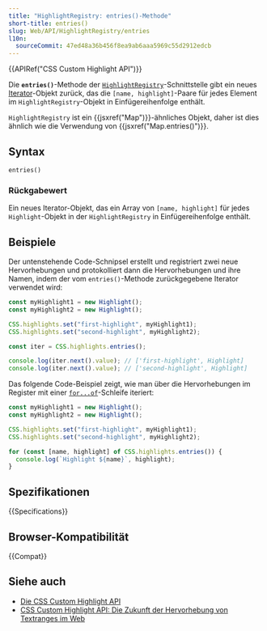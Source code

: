 ```yaml
---
title: "HighlightRegistry: entries()-Methode"
short-title: entries()
slug: Web/API/HighlightRegistry/entries
l10n:
  sourceCommit: 47ed48a36b456f8ea9ab6aaa5969c55d2912edcb
---
```


{{APIRef("CSS Custom Highlight API")}}

Die **`entries()`**-Methode der [`HighlightRegistry`](/de/docs/Web/API/HighlightRegistry)-Schnittstelle gibt ein neues [Iterator](/de/docs/Web/JavaScript/Guide/Iterators_and_generators)-Objekt zurück, das die `[name, highlight]`-Paare für jedes Element im `HighlightRegistry`-Objekt in Einfügereihenfolge enthält.

`HighlightRegistry` ist ein {{jsxref("Map")}}-ähnliches Objekt, daher ist dies ähnlich wie die Verwendung von {{jsxref("Map.entries()")}}.

## Syntax

```js-nolint
entries()
```

### Rückgabewert

Ein neues Iterator-Objekt, das ein Array von `[name, highlight]` für jedes `Highlight`-Objekt in der `HighlightRegistry` in Einfügereihenfolge enthält.

## Beispiele

Der untenstehende Code-Schnipsel erstellt und registriert zwei neue Hervorhebungen und protokolliert dann die Hervorhebungen und ihre Namen, indem der vom `entries()`-Methode zurückgegebene Iterator verwendet wird:

```js
const myHighlight1 = new Highlight();
const myHighlight2 = new Highlight();

CSS.highlights.set("first-highlight", myHighlight1);
CSS.highlights.set("second-highlight", myHighlight2);

const iter = CSS.highlights.entries();

console.log(iter.next().value); // ['first-highlight', Highlight]
console.log(iter.next().value); // ['second-highlight', Highlight]
```

Das folgende Code-Beispiel zeigt, wie man über die Hervorhebungen im Register mit einer [`for...of`](/de/docs/Web/JavaScript/Reference/Statements/for...of)-Schleife iteriert:

```js
const myHighlight1 = new Highlight();
const myHighlight2 = new Highlight();

CSS.highlights.set("first-highlight", myHighlight1);
CSS.highlights.set("second-highlight", myHighlight2);

for (const [name, highlight] of CSS.highlights.entries()) {
  console.log(`Highlight ${name}`, highlight);
}
```

## Spezifikationen

{{Specifications}}

## Browser-Kompatibilität

{{Compat}}

## Siehe auch

- [Die CSS Custom Highlight API](/de/docs/Web/API/CSS_Custom_Highlight_API)
- [CSS Custom Highlight API: Die Zukunft der Hervorhebung von Textranges im Web](https://css-tricks.com/css-custom-highlight-api-early-look/)
